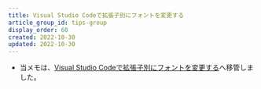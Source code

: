 ```yaml
---
title: Visual Studio Codeで拡張子別にフォントを変更する
article_group_id: tips-group
display_order: 60
created: 2022-10-30
updated: 2022-10-30
---
```

- 当メモは、[Visual Studio Codeで拡張子別にフォントを変更する](https://thinktwice.tech/it/vscode/change_font_by_extension_in_vscode/)へ移管しました。

